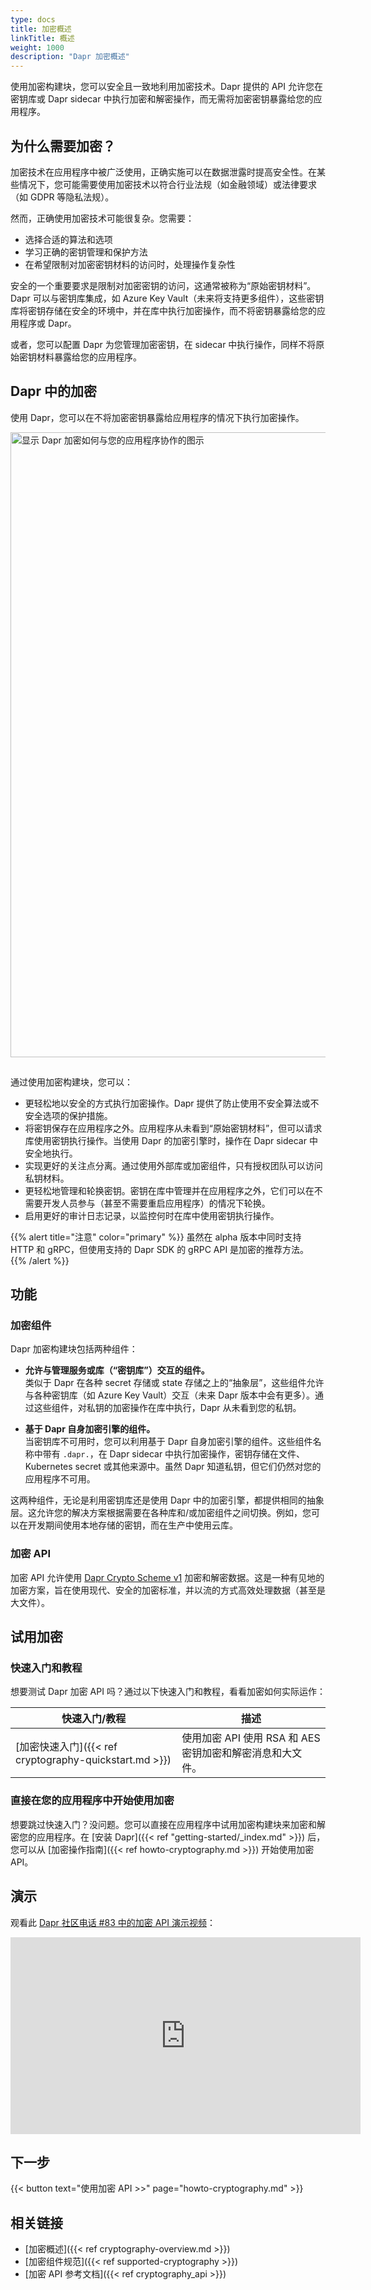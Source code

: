 ```yaml
---
type: docs
title: 加密概述
linkTitle: 概述
weight: 1000
description: "Dapr 加密概述"
---
```


使用加密构建块，您可以安全且一致地利用加密技术。Dapr 提供的 API 允许您在密钥库或 Dapr sidecar 中执行加密和解密操作，而无需将加密密钥暴露给您的应用程序。

## 为什么需要加密？

加密技术在应用程序中被广泛使用，正确实施可以在数据泄露时提高安全性。在某些情况下，您可能需要使用加密技术以符合行业法规（如金融领域）或法律要求（如 GDPR 等隐私法规）。

然而，正确使用加密技术可能很复杂。您需要：

- 选择合适的算法和选项
- 学习正确的密钥管理和保护方法
- 在希望限制对加密密钥材料的访问时，处理操作复杂性

安全的一个重要要求是限制对加密密钥的访问，这通常被称为“原始密钥材料”。Dapr 可以与密钥库集成，如 Azure Key Vault（未来将支持更多组件），这些密钥库将密钥存储在安全的环境中，并在库中执行加密操作，而不将密钥暴露给您的应用程序或 Dapr。

或者，您可以配置 Dapr 为您管理加密密钥，在 sidecar 中执行操作，同样不将原始密钥材料暴露给您的应用程序。

## Dapr 中的加密

使用 Dapr，您可以在不将加密密钥暴露给应用程序的情况下执行加密操作。

<img src="/images/cryptography-overview.png" width=1000 style="padding-bottom:15px;" alt="显示 Dapr 加密如何与您的应用程序协作的图示">

通过使用加密构建块，您可以：

- 更轻松地以安全的方式执行加密操作。Dapr 提供了防止使用不安全算法或不安全选项的保护措施。
- 将密钥保存在应用程序之外。应用程序从未看到“原始密钥材料”，但可以请求库使用密钥执行操作。当使用 Dapr 的加密引擎时，操作在 Dapr sidecar 中安全地执行。
- 实现更好的关注点分离。通过使用外部库或加密组件，只有授权团队可以访问私钥材料。
- 更轻松地管理和轮换密钥。密钥在库中管理并在应用程序之外，它们可以在不需要开发人员参与（甚至不需要重启应用程序）的情况下轮换。
- 启用更好的审计日志记录，以监控何时在库中使用密钥执行操作。

{{% alert title="注意" color="primary" %}}
虽然在 alpha 版本中同时支持 HTTP 和 gRPC，但使用支持的 Dapr SDK 的 gRPC API 是加密的推荐方法。
{{% /alert %}}

## 功能

### 加密组件

Dapr 加密构建块包括两种组件：

- **允许与管理服务或库（“密钥库”）交互的组件。**  
  类似于 Dapr 在各种 secret 存储或 state 存储之上的“抽象层”，这些组件允许与各种密钥库（如 Azure Key Vault）交互（未来 Dapr 版本中会有更多）。通过这些组件，对私钥的加密操作在库中执行，Dapr 从未看到您的私钥。

- **基于 Dapr 自身加密引擎的组件。**  
  当密钥库不可用时，您可以利用基于 Dapr 自身加密引擎的组件。这些组件名称中带有 `.dapr.`，在 Dapr sidecar 中执行加密操作，密钥存储在文件、Kubernetes secret 或其他来源中。虽然 Dapr 知道私钥，但它们仍然对您的应用程序不可用。

这两种组件，无论是利用密钥库还是使用 Dapr 中的加密引擎，都提供相同的抽象层。这允许您的解决方案根据需要在各种库和/或加密组件之间切换。例如，您可以在开发期间使用本地存储的密钥，而在生产中使用云库。

### 加密 API

加密 API 允许使用 [Dapr Crypto Scheme v1](https://github.com/dapr/kit/blob/main/schemes/enc/v1/README.md) 加密和解密数据。这是一种有见地的加密方案，旨在使用现代、安全的加密标准，并以流的方式高效处理数据（甚至是大文件）。

## 试用加密

### 快速入门和教程

想要测试 Dapr 加密 API 吗？通过以下快速入门和教程，看看加密如何实际运作：

| 快速入门/教程 | 描述 |
| ------------------- | ----------- |
| [加密快速入门]({{< ref cryptography-quickstart.md >}}) | 使用加密 API 使用 RSA 和 AES 密钥加密和解密消息和大文件。 |

### 直接在您的应用程序中开始使用加密

想要跳过快速入门？没问题。您可以直接在应用程序中试用加密构建块来加密和解密您的应用程序。在 [安装 Dapr]({{< ref "getting-started/_index.md" >}}) 后，您可以从 [加密操作指南]({{< ref howto-cryptography.md >}}) 开始使用加密 API。

## 演示

观看此 [Dapr 社区电话 #83 中的加密 API 演示视频](https://youtu.be/PRWYX4lb2Sg?t=1148)：

<iframe width="560" height="315" src="https://www.youtube-nocookie.com/embed/PRWYX4lb2Sg?start=1148" title="YouTube 视频播放器" frameborder="0" allow="accelerometer; autoplay; clipboard-write; encrypted-media; gyroscope; picture-in-picture; web-share" allowfullscreen></iframe>

## 下一步

{{< button text="使用加密 API >>" page="howto-cryptography.md" >}}

## 相关链接
- [加密概述]({{< ref cryptography-overview.md >}})
- [加密组件规范]({{< ref supported-cryptography >}})
- [加密 API 参考文档]({{< ref cryptography_api >}})